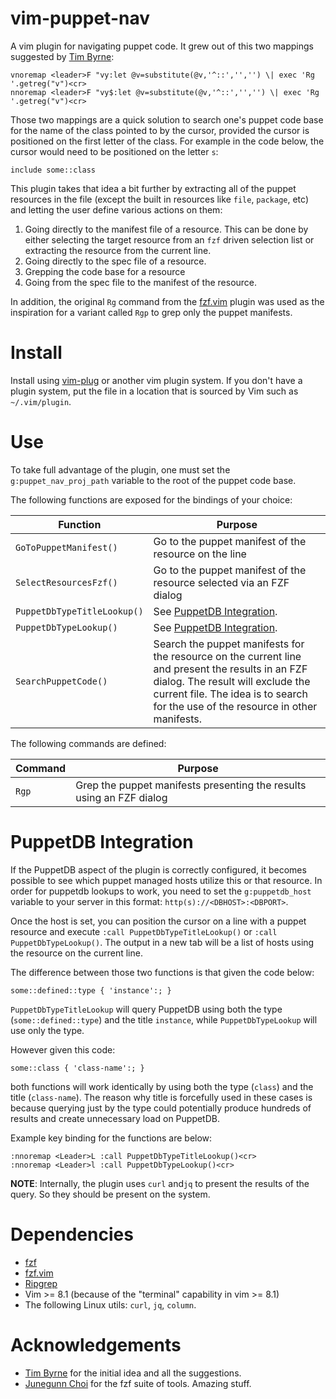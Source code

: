 # vim-puppet-nav
A vim plugin for navigating puppet code. It grew out of this two mappings suggested by [Tim Byrne](https://github.com/TheLocehiliosan):

```
vnoremap <leader>F "vy:let @v=substitute(@v,'^::','','') \| exec 'Rg '.getreg("v")<cr>
nnoremap <leader>F "vy$:let @v=substitute(@v,'^::','','') \| exec 'Rg '.getreg("v")<cr>
```

Those two mappings are a quick solution to search one's puppet code base for the name of the class pointed to by the cursor, provided the cursor is positioned on the first letter of the class. For example in the code below, the cursor would need to be positioned on the letter `s`:

```
include some::class
```

This plugin takes that idea a bit further by extracting all of the puppet resources in the file (except the built in resources like `file`, `package`, etc) and letting the user define various actions on them:

1. Going directly to the manifest file of a resource. This can be done by either selecting the target resource from an `fzf` driven selection list or extracting the resource from the current line.
2. Going directly to the spec file of a resource.
3. Grepping the code base for a resource
4. Going from the spec file to the manifest of the resource.

In addition, the original `Rg` command from the [fzf.vim](https://github.com/junegunn/fzf.vim) plugin was used as the inspiration for a variant called `Rgp` to grep only the puppet manifests.

# Install
Install using [vim-plug](https://github.com/junegunn/vim-plug) or another vim plugin system. If you don't have a plugin system, put the file in a location that is sourced by Vim such as `~/.vim/plugin`.

# Use
To take full advantage of the plugin, one must set the `g:puppet_nav_proj_path` variable to the root of the puppet code base.

The following functions are exposed for the bindings of your choice:

| Function | Purpose |
| ------------- | ------------- |
| `GoToPuppetManifest()` | Go to the puppet manifest of the resource on the line |
| `SelectResourcesFzf()` | Go to the puppet manifest of the resource selected via an FZF dialog |
| `PuppetDbTypeTitleLookup()` | See [PuppetDB Integration](#puppetdb-integration).|
| `PuppetDbTypeLookup()` | See [PuppetDB Integration](#puppetdb-integration).|
| `SearchPuppetCode()` | Search the puppet manifests for the resource on the current line and present the results in an FZF dialog. The result will exclude the current file. The idea is to search for the use of the resource in other manifests.|

The following commands are defined:

| Command | Purpose |
| ------------- | ------------- |
| `Rgp` | Grep the puppet manifests presenting the results using an FZF dialog |

# PuppetDB Integration

If the PuppetDB aspect of the plugin is correctly configured, it becomes
possible to see which puppet managed hosts utilize this or that resource.  In
order for puppetdb lookups to work, you need to set the `g:puppetdb_host`
variable to your server in this format: `http(s)://<DBHOST>:<DBPORT>`.

Once the host is set, you can position the cursor on a line with a puppet
resource and execute `:call PuppetDbTypeTitleLookup()` or `:call
PuppetDbTypeLookup()`. The output in a new tab will be a list of hosts using the
resource on the current line.

The difference between those two functions is that given the code below:

```
some::defined::type { 'instance':; }
```

`PuppetDbTypeTitleLookup` will query PuppetDB using both the type (`some::defined::type`) and
the title `instance`, while `PuppetDbTypeLookup` will use only the type.

However given this code:

```
some::class { 'class-name':; }
```

both functions will work identically by using both the type (`class`) and the
title (`class-name`). The reason why title is forcefully used in these cases is
because querying just by the type could potentially produce hundreds of results
and create unnecessary load on PuppetDB.

Example key binding for the functions are below:

```
:nnoremap <Leader>L :call PuppetDbTypeTitleLookup()<cr>
:nnoremap <Leader>l :call PuppetDbTypeLookup()<cr>
```

**NOTE**: Internally, the plugin uses `curl` and`jq` to present the results of the
query. So they should be present on the system.

# Dependencies
* [fzf](https://github.com/junegunn/fzf)
* [fzf.vim](https://github.com/junegunn/fzf.vim)
* [Ripgrep](https://github.com/BurntSushi/ripgrep)
* Vim >= 8.1 (because of the "terminal" capability in vim >= 8.1)
* The following Linux utils: `curl`, `jq`, `column`.

# Acknowledgements
* [Tim Byrne](https://github.com/TheLocehiliosan) for the initial idea and all the suggestions.
* [Junegunn Choi](https://github.com/junegunn) for the fzf suite of tools. Amazing stuff.
